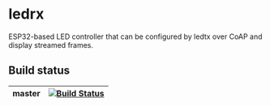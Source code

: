 # ledrx
ESP32-based LED controller that can be configured by ledtx over CoAP and display streamed frames.

## Build status
| master | [![Build Status](https://travis-ci.org/matt-g-everett/ledrx.svg?branch=master)](https://travis-ci.org/matt-g-everett/ledrx) |
|--------|-----------------------------------------------------------------------------------------------------------------------------|
